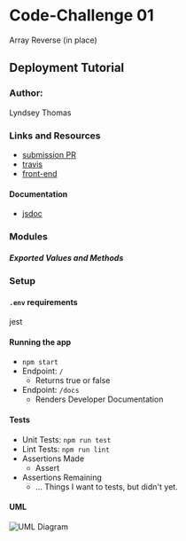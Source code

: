 # Code-Challenge 01
Array Reverse (in place)

## Deployment Tutorial

### Author:
Lyndsey Thomas

### Links and Resources
* [submission PR]()
* [travis]()
* [front-end]()

#### Documentation
* [jsdoc]()

### Modules

##### Exported Values and Methods

### Setup

#### `.env` requirements
jest

#### Running the app
* `npm start`
* Endpoint: `/`
  * Returns true or false
* Endpoint: `/docs`
  * Renders Developer Documentation
  
#### Tests
* Unit Tests: `npm run test`
* Lint Tests: `npm run lint`
* Assertions Made
  * Assert 
* Assertions Remaining
  * ... Things I want to tests, but didn't yet.

#### UML

![UML Diagram](./uml.jpeg)